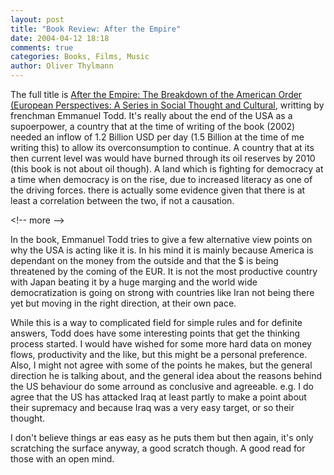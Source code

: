 ```yaml
---
layout: post
title: "Book Review: After the Empire"
date: 2004-04-12 18:18
comments: true
categories: Books, Films, Music
author: Oliver Thylmann
---
```



The full title is [After the Empire: The Breakdown of the American Order (European Perspectives: A Series in Social Thought and Cultural](http://www.amazon.com/exec/obidos/ASIN/023113102X/bizkiffer-20), writting by frenchman Emmanuel Todd. It's really about the end of the USA as a supoerpower, a country that at the time of writing of the book (2002) needed an inflow of 1.2 Billion USD per day (1.5 Billion at the time of me writing this) to allow its overconsumption to continue. A country that at its then current level was would have burned through its oil reserves by 2010 (this book is not about oil though). A land which is fighting for democracy at a time when democracy is on the rise, due to increased literacy as one of the driving forces. there is actually some evidence given that there is at least a correlation between the two, if not a causation.


&lt;!-- more --&gt;


In the book, Emmanuel Todd tries to give a few alternative view points on why the USA is acting like it is. In his mind it is mainly because America is dependant on the money from the outside and that the $ is being threatened by the coming of the EUR. It is not the most productive country with Japan beating it by a huge marging and the world wide democratization is going on strong with countries like Iran not being there yet but moving in the right direction, at their own pace.

While this is a way to complicated field for simple rules and for definite answers, Todd does have some interesting points that get the thinking process started. I would have wished for some more hard data on money flows, productivity and the like, but this might be a personal preference. Also, I might not agree with some of the points he makes, but the general direction he is talking about, and the general idea about the reasons behind the US behaviour do some arround as conclusive and agreeable. e.g. I do agree that the US has attacked Iraq at least partly to make a point about their supremacy and because Iraq was a very easy target, or so their thought. 

I don't believe things ar eas easy as he puts them but then again, it's only scratching the surface anyway, a good scratch though. A good read for those with an open mind.


